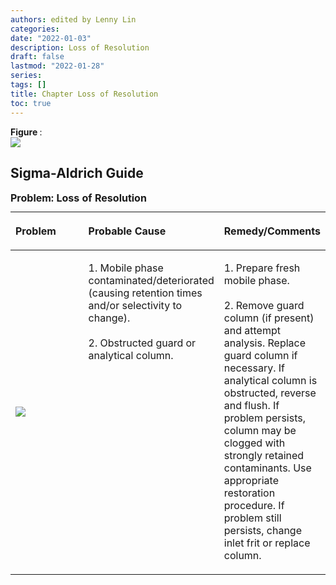 ```yaml
---
authors: edited by Lenny Lin
categories: 
date: "2022-01-03"
description: Loss of Resolution
draft: false
lastmod: "2022-01-28"
series: 
tags: []
title: Chapter Loss of Resolution
toc: true
---
```


<figcaption><b>Figure </b>: </figcaption>
<img src = "/docs/images/"/>



<!--more-->

## Sigma-Aldrich Guide

<table style="width:100%;">
  <caption style="text-align:left", align = "top"><b>Problem: Loss of Resolution</b></caption>
  <colgroup>
    <col style="width: 34%" /><col style="width: 33%" /><col style="width: 33%" />
  </colgroup>
  <thead>
  <tr style="text-align:left" class="header">
    <th><p>Problem</p></th><th><p>Probable Cause</p></th><th><p>Remedy/Comments</p></th>
  </tr>
  </thead>
  <tbody>
    <tr class="odd">
      <td VALIGN=Middle ><p>
      <img src = "/docs/images/Screenshot 2022-01-28 095630.png"/>
      </p></td>
      <td VALIGN=TOP ><p>
        1. Mobile phase contaminated/deteriorated (causing retention times and/or selectivity to change).<br />
        <br />
        2. Obstructed guard or analytical column.
      </p></td>
      <td VALIGN=TOP ><p>
        1. Prepare fresh mobile phase.<br />
        <br />
        2. Remove guard column (if present) and attempt analysis. Replace guard column if necessary. If analytical column is obstructed, reverse and flush. If problem persists, column may be clogged with strongly retained contaminants. Use appropriate restoration procedure. If problem still persists, change inlet frit or replace column.
      </p></td>
    </tr>
  </tbody>
</table>
